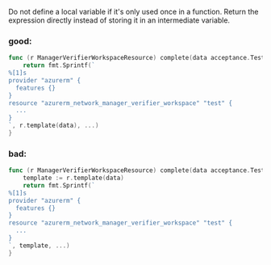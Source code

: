 Do not define a local variable if it's only used once in a function. Return the expression directly instead of storing it in an intermediate variable.

### good:
```go
func (r ManagerVerifierWorkspaceResource) complete(data acceptance.TestData) string {
	return fmt.Sprintf(`
%[1]s
provider "azurerm" {
  features {}
}
resource "azurerm_network_manager_verifier_workspace" "test" {
  ...
}
`, r.template(data), ...)
}
```

### bad:
```go
func (r ManagerVerifierWorkspaceResource) complete(data acceptance.TestData) string {
	template := r.template(data)
	return fmt.Sprintf(`
%[1]s
provider "azurerm" {
  features {}
}
resource "azurerm_network_manager_verifier_workspace" "test" {
  ...
}
`, template, ...)
}
```
